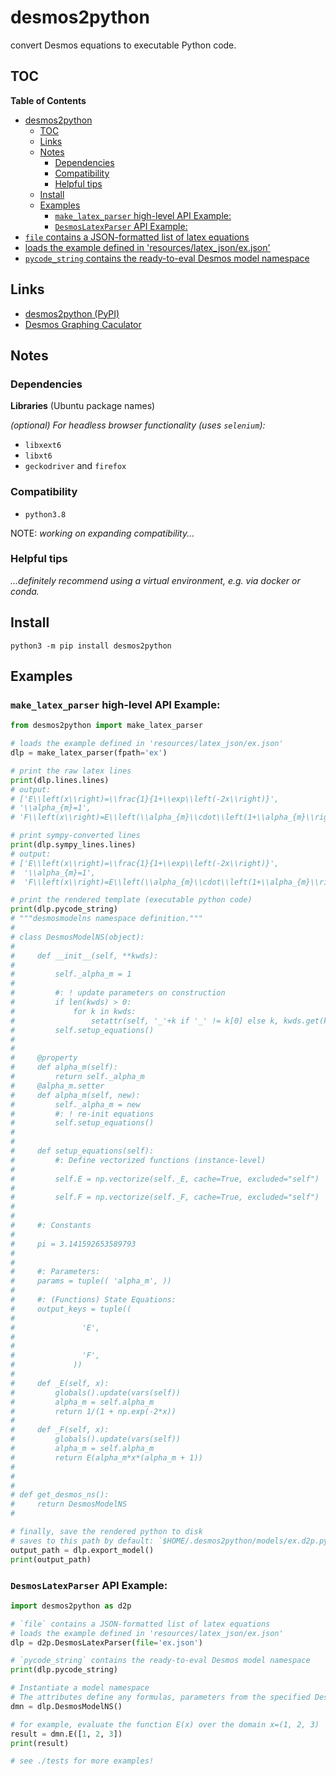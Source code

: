 # desmos2python
convert Desmos equations to executable Python code.

## TOC

<!-- markdown-toc start - Don't edit this section. Run M-x markdown-toc-refresh-toc -->
**Table of Contents**

- [desmos2python](#desmos2python)
    - [TOC](#toc)
    - [Links](#links)
    - [Notes](#notes)
        - [Dependencies](#dependencies)
        - [Compatibility](#compatibility)
        - [Helpful tips](#helpful-tips)
    - [Install](#install)
    - [Examples](#examples)
        - [`make_latex_parser` high-level API Example:](#make_latex_parser-high-level-api-example)
        - [`DesmosLatexParser` API Example:](#desmoslatexparser-api-example)
- [`file` contains a JSON-formatted list of latex equations](#file-contains-a-json-formatted-list-of-latex-equations)
- [loads the example defined in 'resources/latex_json/ex.json'](#loads-the-example-defined-in-resourceslatex_jsonexjson)
- [`pycode_string` contains the ready-to-eval Desmos model namespace](#pycode_string-contains-the-ready-to-eval-desmos-model-namespace)

<!-- markdown-toc end -->

## Links

- [desmos2python (PyPI)](https://pypi.org/project/desmos2python/)
- [Desmos Graphing Caculator](https://desmos.com/calculator)

## Notes

### Dependencies

**Libraries** (Ubuntu package names)

*(optional) For headless browser functionality (uses `selenium`):*

- `libxext6`
- `libxt6`
- `geckodriver` and `firefox`

### Compatibility

- `python3.8`

NOTE: *working on expanding compatibility...*

### Helpful tips

*...definitely recommend using a virtual environment, e.g. via docker or conda.*

## Install

`python3 -m pip install desmos2python`

## Examples

### `make_latex_parser` high-level API Example:

```python
from desmos2python import make_latex_parser

# loads the example defined in 'resources/latex_json/ex.json'
dlp = make_latex_parser(fpath='ex')

# print the raw latex lines
print(dlp.lines.lines)
# output:
# ['E\\left(x\\right)=\\frac{1}{1+\\exp\\left(-2x\\right)}',
# '\\alpha_{m}=1',
# 'F\\left(x\\right)=E\\left(\\alpha_{m}\\cdot\\left(1+\\alpha_{m}\\right)\\cdot x \\right)']

# print sympy-converted lines
print(dlp.sympy_lines.lines)
# output:
# ['E\\left(x\\right)=\\frac{1}{1+\\exp\\left(-2x\\right)}',
#  '\\alpha_{m}=1',
#  'F\\left(x\\right)=E\\left(\\alpha_{m}\\cdot\\left(1+\\alpha_{m}\\right)\\cdot x \\right)']

# print the rendered template (executable python code)
print(dlp.pycode_string)
# """desmosmodelns namespace definition."""
# 
# class DesmosModelNS(object):
# 
#     def __init__(self, **kwds):
#     
#         self._alpha_m = 1
#     
#         #: ! update parameters on construction
#         if len(kwds) > 0:
#             for k in kwds:
#                 setattr(self, '_'+k if '_' != k[0] else k, kwds.get(k))
#         self.setup_equations()
# 
# 
#     @property
#     def alpha_m(self):
#         return self._alpha_m
#     @alpha_m.setter
#     def alpha_m(self, new):
#         self._alpha_m = new
#         #: ! re-init equations
#         self.setup_equations()
# 
# 
#     def setup_equations(self):
#         #: Define vectorized functions (instance-level)
# 
#         self.E = np.vectorize(self._E, cache=True, excluded="self")
# 
#         self.F = np.vectorize(self._F, cache=True, excluded="self")
# 
# 
#     #: Constants
# 
#     pi = 3.141592653589793
# 
# 
#     #: Parameters:
#     params = tuple(( 'alpha_m', ))
# 
#     #: (Functions) State Equations:
#     output_keys = tuple((
#               
#               'E', 
#             
#               
#               'F', 
#             ))
# 
#     def _E(self, x):
#         globals().update(vars(self))
#         alpha_m = self.alpha_m
#         return 1/(1 + np.exp(-2*x))
# 
#     def _F(self, x):
#         globals().update(vars(self))
#         alpha_m = self.alpha_m
#         return E(alpha_m*x*(alpha_m + 1))
# 
# 
# 
# def get_desmos_ns():
#     return DesmosModelNS
# 

# finally, save the rendered python to disk
# saves to this path by default: `$HOME/.desmos2python/models/ex.d2p.py`
output_path = dlp.export_model()
print(output_path)

```

### `DesmosLatexParser` API Example:

```python
import desmos2python as d2p

# `file` contains a JSON-formatted list of latex equations
# loads the example defined in 'resources/latex_json/ex.json'
dlp = d2p.DesmosLatexParser(file='ex.json')

# `pycode_string` contains the ready-to-eval Desmos model namespace 
print(dlp.pycode_string)

# Instantiate a model namespace
# The attributes define any formulas, parameters from the specified Desmos graph
dmn = dlp.DesmosModelNS()

# for example, evaluate the function E(x) over the domain x=(1, 2, 3)
result = dmn.E([1, 2, 3])
print(result)

# see ./tests for more examples!
```
